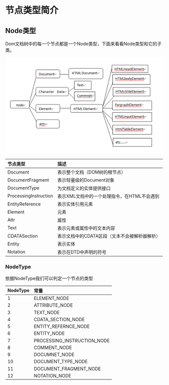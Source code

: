# 节点类型简介

## Node类型

Dom文档树中的每一个节点都是一个Node类型，下面来看看Node类型和它的子类。

![dom](../../image/dom.png)

|节点类型|描述|
|:--|:--|
|Document|表示整个文档（DOM树的根节点）|
|DocumentFragment|表示轻量级的Document对象|
|DocumentType|为文档定义的实体提供接口|
|ProcessingInstruction|表示XML文档中的一个处理指令，在HTML不会遇到|
|EntityReference|表示实体引用元素|
|Element|元素|
|Attr|属性|
|Text|表示元素或属性中的文本内容|
|CDATASection|表示文档中的CDATA区段（文本不会被解析器解析）|
|Entity|表示实体|
|Notation|表示在DTD中声明的符号|

###  NodeType

依据NodeType我们可以判定一个节点的类型

|NodeType|常量|
|:--|:--|
|1|ELEMENT_NODE|
|2|ATTRIBUTE_NODE|
|3|TEXT_NODE|
|4|CDATA\_SECTION\_NODE|
|5|ENTITY\_REFERNCE\_NODE|
|6|ENTITY_NODE|
|7|PROCESSING\_INSTRUCTION\_NODE|
|8|COMMENT_NODE|
|9|DOCUMNET_NODE|
|10|DOCUMENT\_TYPE\_NODE|
|11|DOCUMENT\_FRAGMENT\_NODE|
|12|NOTATION_NODE|

